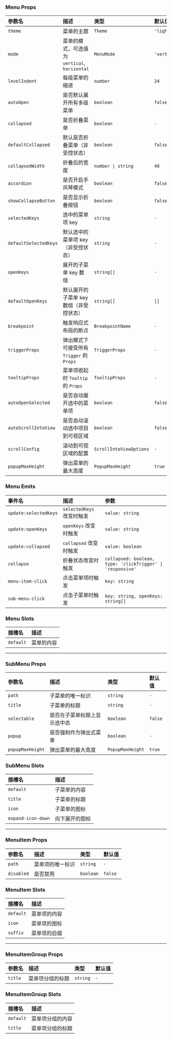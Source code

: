 ### Menu Props

| 参数名 | 描述 | 类型 | 默认值 |
| :--- | :--- | :--- | :--- |
| `theme` | 菜单的主题 | `Theme` | `'light'` |
| `mode` | 菜单的模式，可选值为 `vertical`, `horizontal` | `MenuMode` | `'vertical'` |
| `levelIndent` | 每级菜单的缩进 | `number` | `24` |
| `autoOpen` | 是否默认展开所有多级菜单 | `boolean` | `false` |
| `collapsed` | 是否折叠菜单 | `boolean` | `-` |
| `defaultCollapsed` | 默认是否折叠菜单（非受控状态） | `boolean` | `false` |
| `collapsedWidth` | 折叠后的宽度 | `number \| string` | `48` |
| `accordion` | 是否开启手风琴模式 | `boolean` | `false` |
| `showCollapseButton` | 是否显示折叠按钮 | `boolean` | `false` |
| `selectedKeys` | 选中的菜单项 key | `string` | `-` |
| `defaultSelectedKeys` | 默认选中的菜单项 key（非受控状态） | `string` | `-` |
| `openKeys` | 展开的子菜单 key 数组 | `string[]` | `-` |
| `defaultOpenKeys` | 默认展开的子菜单 key 数组（非受控状态） | `string[]` | `[]` |
| `breakpoint` | 触发响应式布局的断点 | `BreakpointName` | `-` |
| `triggerProps` | 弹出模式下可接受所有 `Trigger` 的 `Props` | `TriggerProps` | `-` |
| `tooltipProps` | 菜单项收起时 `Tooltip` 的 `Props` | `TooltipProps` | `-` |
| `autoOpenSelected` | 是否自动展开选中的菜单项 | `boolean` | `false` |
| `autoScrollIntoView` | 是否自动滚动选中项目到可视区域 | `boolean` | `false` |
| `scrollConfig` | 滚动到可视区域的配置 | `ScrollIntoViewOptions` | `-` |
| `popupMaxHeight` | 弹出菜单的最大高度 | `PopupMaxHeight` | `true` |

### Menu Emits

| 事件名 | 描述 | 参数 |
| :--- | :--- | :--- |
| `update:selectedKeys` | `selectedKeys` 改变时触发 | `value: string` |
| `update:openKeys` | `openKeys` 改变时触发 | `value: string` |
| `update:collapsed` | `collapsed` 改变时触发 | `value: boolean` |
| `collapse` | 折叠状态改变时触发 | `collapsed: boolean, type: 'clickTrigger' \| 'responsive'` |
| `menu-item-click` | 点击菜单项时触发 | `key: string` |
| `sub-menu-click` | 点击子菜单时触发 | `key: string, openKeys: string[]` |

### Menu Slots

| 插槽名 | 描述 |
| :--- | :--- |
| `default` | 菜单的内容 |

---

### SubMenu Props

| 参数名 | 描述 | 类型 | 默认值 |
| :--- | :--- | :--- | :--- |
| `path` | 子菜单的唯一标识 | `string` | `-` |
| `title` | 子菜单的标题 | `string` | `-` |
| `selectable` | 是否在子菜单标题上显示选中态 | `boolean` | `false` |
| `popup` | 是否强制作为弹出式菜单 | `boolean` | `-` |
| `popupMaxHeight` | 弹出菜单的最大高度 | `PopupMaxHeight` | `true` |

### SubMenu Slots

| 插槽名 | 描述 |
| :--- | :--- |
| `default` | 子菜单的内容 |
| `title` | 子菜单的标题 |
| `icon` | 子菜单的图标 |
| `expand-icon-down` | 向下展开的图标 |

---

### MenuItem Props

| 参数名 | 描述 | 类型 | 默认值 |
| :--- | :--- | :--- | :--- |
| `path` | 菜单项的唯一标识 | `string` | `-` |
| `disabled` | 是否禁用 | `boolean` | `false` |

### MenuItem Slots

| 插槽名 | 描述 |
| :--- | :--- |
| `default` | 菜单项的内容 |
| `icon` | 菜单项的图标 |
| `suffix` | 菜单项的后缀 |

---

### MenuItemGroup Props

| 参数名 | 描述 | 类型 | 默认值 |
| :--- | :--- | :--- | :--- |
| `title` | 菜单项分组的标题 | `string` | `-` |

### MenuItemGroup Slots

| 插槽名 | 描述 |
| :--- | :--- |
| `default` | 菜单项分组的内容 |
| `title` | 菜单项分组的标题 |